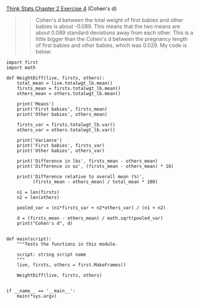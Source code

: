 [Think Stats Chapter 2 Exercise 4](http://greenteapress.com/thinkstats2/html/thinkstats2003.html#toc24) (Cohen's d)

>> Cohen's d between the total weight of first babies and other babies is about -0.089. This means that the two means are about 0.089 standard deviations away from each other. This is a little bigger than the Cohen's d between the pregnancy length of first babies and other babies, which was 0.029. My code is below.



    import first
    import math

    def WeightDiff(live, firsts, others):
        total_mean = live.totalwgt_lb.mean()
        firsts_mean = firsts.totalwgt_lb.mean()
        others_mean = others.totalwgt_lb.mean()

        print('Means')
        print('First babies', firsts_mean)
        print('Other babies', others_mean)

        firsts_var = firsts.totalwgt_lb.var()
        others_var = others.totalwgt_lb.var()

        print('Variance')
        print('First babies', firsts_var)
        print('Other babies', others_var)

        print('Difference in lbs', firsts_mean - others_mean)
        print('Difference in oz', (firsts_mean - others_mean) * 16)

        print('Difference relative to overall mean (%)', 
              (firsts_mean - others_mean) / total_mean * 100)

        n1 = len(firsts)
        n2 = len(others)

        pooled_var = (n1*firsts_var + n2*others_var) / (n1 + n2)

        d = (firsts_mean - others_mean) / math.sqrt(pooled_var)
        print("Cohen's d", d)


    def main(script):
        """Tests the functions in this module.

        script: string script name
        """
        live, firsts, others = first.MakeFrames()

        WeightDiff(live, firsts, others)


    if __name__ == '__main__':
        main(*sys.argv)

